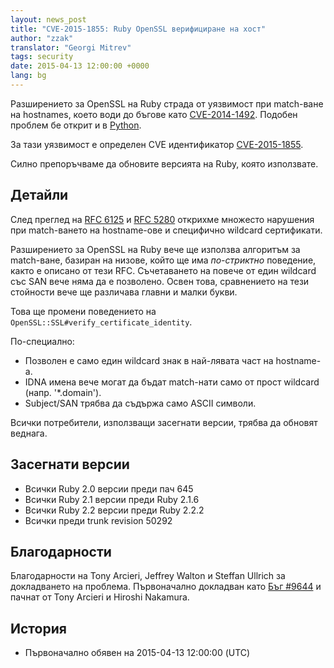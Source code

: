 ```yaml
---
layout: news_post
title: "CVE-2015-1855: Ruby OpenSSL верифициране на хост"
author: "zzak"
translator: "Georgi Mitrev"
tags: security
date: 2015-04-13 12:00:00 +0000
lang: bg
---
```


Разширението за OpenSSL на Ruby страда от уязвимост при match-ване на
hostnames, което води до бъгове като [CVE-2014-1492][CVE-2014-1492].
Подобен проблем бе открит и в [Python][python-hostname-bug].

За тази уязвимост е определен CVE идентификатор [CVE-2015-1855][CVE-2015-1855].

Силно препоръчваме да обновите версията на Ruby, която използвате.

## Детайли

След преглед на [RFC 6125][RFC-6125] и [RFC 5280][RFC-5280] открихме множесто
нарушения при match-ването на hostname-ове и специфично wildcard сертификати.

Разширението за OpenSSL на Ruby вече ще използва алгоритъм за match-ване,
базиран на низове, който ще има _по-стриктно_ поведение, както е описано от
тези RFC. Съчетаването на повече от един wildcard със SAN вече няма да е
позволено. Освен това, сравнението на тези стойности вече ще различава
главни и малки букви.

Това ще промени поведението на `OpenSSL::SSL#verify_certificate_identity`.

По-специално:

* Позволен е само един wildcard знак в най-лявата част на hostname-а.
* IDNA имена вече могат да бъдат match-нати само от прост wildcard (напр. '\*.domain').
* Subject/SAN трябва да съдържа само ASCII символи.

Всички потребители, използващи засегнати версии, трябва да обновят веднага.

## Засегнати версии

* Всички Ruby 2.0 версии преди пач 645
* Всички Ruby 2.1 версии преди Ruby 2.1.6
* Всички Ruby 2.2 версии преди Ruby 2.2.2
* Всички преди trunk revision 50292

## Благодарности

Благодарности на Tony Arcieri, Jeffrey Walton и Steffan Ullrich за докладването
на проблема. Първоначално докладван като [Бъг #9644][Bug-9644] и пачнат от Tony
Arcieri и Hiroshi Nakamura.

## История

* Първоначално обявен на 2015-04-13 12:00:00 (UTC)

[CVE-2014-1492]: https://bugzilla.mozilla.org/show_bug.cgi?id=903885
[python-hostname-bug]: https://bugs.python.org/issue17997
[CVE-2015-1855]: http://cve.mitre.org/cgi-bin/cvename.cgi?name=CVE-2015-1855
[RFC-6125]: https://tools.ietf.org/html/rfc6125
[RFC-5280]: https://tools.ietf.org/html/rfc5280
[Bug-9644]: https://bugs.ruby-lang.org/issues/9644
